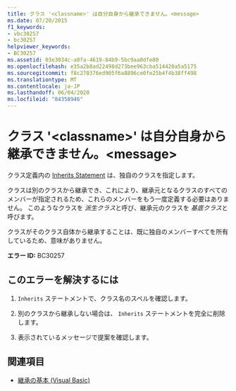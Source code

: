 ```yaml
---
title: クラス '<classname>' は自分自身から継承できません。<message>
ms.date: 07/20/2015
f1_keywords:
- vbc30257
- bc30257
helpviewer_keywords:
- BC30257
ms.assetid: 03e3034c-a0fa-4619-84b9-5bc9aa0dfe80
ms.openlocfilehash: e35a2b8ad22498d273bee963cba514420a5a5175
ms.sourcegitcommit: f8c270376ed905f6a8896ce0fe25b4f4b38ff498
ms.translationtype: MT
ms.contentlocale: ja-JP
ms.lasthandoff: 06/04/2020
ms.locfileid: "84358946"
---
```

# <a name="class-classname-cannot-inherit-from-itself-message"></a>クラス '\<classname>' は自分自身から継承できません。\<message>
クラス定義内の [Inherits Statement](../language-reference/statements/inherits-statement.md) は、独自のクラスを指定します。  
  
 クラスは別のクラスから継承でき、これにより、継承元となるクラスのすべてのメンバーが指定されるため、これらのメンバーをもう一度定義する必要はありません。 このようなクラスを *派生クラス*と呼び、継承元のクラスを *基底クラス*と呼びます。  
  
 クラスがそのクラス自体から継承することは、既に独自のメンバーすべてを所有しているため、意味がありません。  
  
 **エラー ID:** BC30257  
  
## <a name="to-correct-this-error"></a>このエラーを解決するには  
  
1. `Inherits` ステートメントで、クラス名のスペルを確認します。  
  
2. 別のクラスから継承しない場合は、 `Inherits` ステートメントを完全に削除します。  
  
3. 表示されているメッセージで提案を確認します。  
  
## <a name="see-also"></a>関連項目

- [継承の基本 (Visual Basic)](../programming-guide/language-features/objects-and-classes/inheritance-basics.md)
